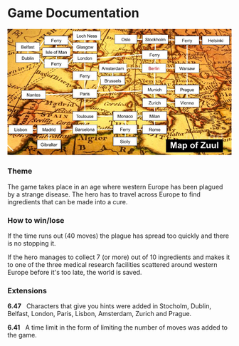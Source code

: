 # Game Documentation

![Map](Map.jpg)

### Theme
The game takes place in an age where western Europe has been plagued by a strange disease. The hero has to travel across Europe to find ingredients that can be made into a cure.

### How to win/lose
If the time runs out (40 moves) the plague has spread too quickly and there is no stopping it.

If the hero manages to collect 7 (or more) out of 10 ingredients and makes it to one of the three medical research facilities scattered around western Europe before it's too late, the world is saved.

### Extensions
**6.47** &nbsp; Characters that give you hints were added in Stocholm, Dublin, Belfast, London, Paris, Lisbon, Amsterdam, Zurich and Prague.

**6.41** &nbsp; A time limit in the form of limiting the number of moves was added to the game.
